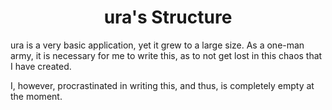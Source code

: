 <h1 align="center" style="font-weight: bold">
    ura's Structure
</h1>

ura is a very basic application, yet it grew to a large size. As a one-man army, it is necessary for me to write this, as to not get lost in this chaos that I have created.

I, however, procrastinated in writing this, and thus, is completely empty at the moment.

<!-- *The abyss stares back at me, as to coerce this soul of mine into writing this mess.* -->

<!-- ```txt
.
└── hyaku/
    ├── api/
    │   └── providers/
    │       └── templates
    ├── cli
    └── utils
```

## Provider -->
